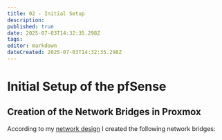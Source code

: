 ```yaml
---
title: 02 - Initial Setup
description: 
published: true
date: 2025-07-03T14:32:35.298Z
tags: 
editor: markdown
dateCreated: 2025-07-03T14:32:35.298Z
---
```


# Initial Setup of the pfSense

## Creation of the Network Bridges in Proxmox
According to my [network design](/home-lab/Infrastructure/Network_Designs/Iteration_1) I created the following network bridges:


